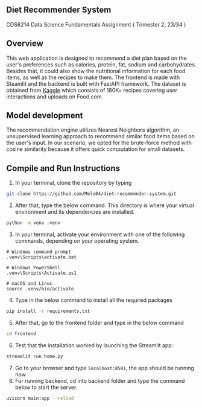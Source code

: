 ## __Diet Recommender System__
CDS6214 Data Science Fundamentals Assignment ( Trimester 2, 23/34 )

## __Overview__
This web application is designed to recommend a diet plan based on the user's preferences such as calories, protein, fat, sodium and carbohydrates. Besides that, it could also show the nutritional information for each food items, as well as the recipes to make them. The frontend is made with Steamlit and the backend is built with FastAPI framework. The dataset is obtained from [Kaggle](https://www.kaggle.com/datasets/shuyangli94/food-com-recipes-and-user-interactions?select=RAW_recipes.csv) which consists of 180K+ recipes covering user interactions and uploads on Food.com.

## __Model development__
The recommendation engine utilizes Nearest Neighbors algorithm, an unsupervised learning approach to recommend similar food items based on the user's input. In our scenario, we opted for the brute-force method with cosine similarity because it offers quick computation for small datasets.

## __Compile and Run Instructions__
1. In your terminal, clone the repository by typing 
```bash
git clone https://github.com/Melo04/diet-recommender-system.git
```
2. After that, type the below command. This directory is where your virtual environment and its dependencies are installed.
```bash
python -m venv .venv
```
3. In your terminal, activate your environment with one of the following commands, depending on your operating system.
```
# Windows command prompt
.venv\Scripts\activate.bat

# Windows PowerShell
.venv\Scripts\Activate.ps1

# macOS and Linux
source .venv/bin/activate
```
4. Type in the below command to install all the required packages
```bash
pip install -r requirements.txt
```
5. After that, go to the frontend folder and type in the below command
```bash
cd frontend
```
6. Test that the installation worked by launching the Streamlit app:
```bash
streamlit run home.py
```
7. Go to your browser and type ```localhost:8501```, the app should be running now
8. For running backend, cd into backend folder and type the command below to start the server.
```bash
uvicorn main:app --reload
``` 